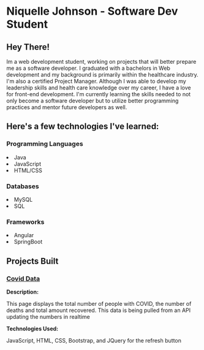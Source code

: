 # Niquelle Johnson - Software Dev Student

<h2>Hey There!</h2>
<p>Im a web development student, working on projects that will better prepare me as a software developer. I graduated with a bachelors in Web development and my background is primarily within the healthcare industry. I'm also a certified Project Manager.  Although I was able to develop my leadership skills and health care knowledge over my career,  I have a love for front-end development. I'm currently learning the skills needed to not only become a software developer but to utilize better programming practices and mentor future developers as well.
</p>
<H2>Here's a few technologies I've learned:</h2>
<H3>Programming Languages</h3>
<li>Java</li>
<li>JavaScript</li>
<li>HTML/CSS</li>

<h3>Databases</h3>
<li>MySQL</li>
<li>SQL</li>

<h3>Frameworks</h3>
<li>Angular</li>
<li>SpringBoot</li>

<H2>Projects Built</h2>
  <h3><a href="https://niqjohnson1.github.io/first-app-covid/">Covid Data</a></h3>
 
  <b>Description:</b><p>This page displays the total number of people with COVID, the number of deaths and total amount recovered. This data is being pulled from an API updating the numbers in realtime</p>
  <b>Technologies Used: </b> <p>JavaScript, HTML, CSS, Bootstrap, and JQuery for the refresh button</p>
  
  
  
  

